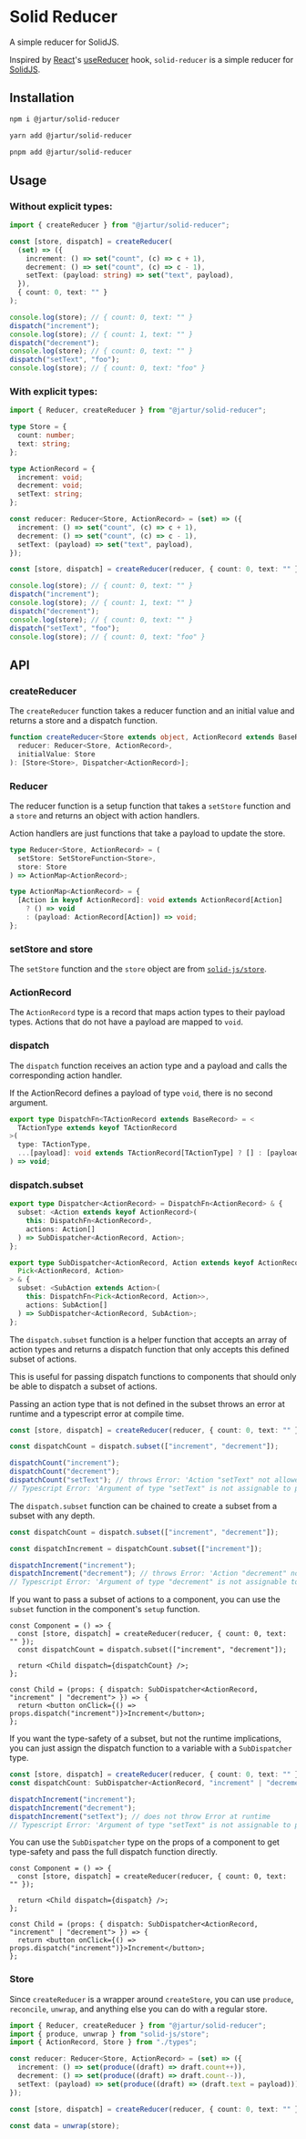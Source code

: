 # Solid Reducer

A simple reducer for SolidJS.

Inspired by [React](https://reactjs.org/)'s [useReducer](https://reactjs.org/docs/hooks-reference.html#usereducer) hook, `solid-reducer` is a simple reducer for [SolidJS](https://www.solidjs.com/).

## Installation

```bash
npm i @jartur/solid-reducer

yarn add @jartur/solid-reducer

pnpm add @jartur/solid-reducer
```

## Usage

### Without explicit types:

```ts
import { createReducer } from "@jartur/solid-reducer";

const [store, dispatch] = createReducer(
  (set) => ({
    increment: () => set("count", (c) => c + 1),
    decrement: () => set("count", (c) => c - 1),
    setText: (payload: string) => set("text", payload),
  }),
  { count: 0, text: "" }
);

console.log(store); // { count: 0, text: "" }
dispatch("increment");
console.log(store); // { count: 1, text: "" }
dispatch("decrement");
console.log(store); // { count: 0, text: "" }
dispatch("setText", "foo");
console.log(store); // { count: 0, text: "foo" }
```

### With explicit types:

```ts
import { Reducer, createReducer } from "@jartur/solid-reducer";

type Store = {
  count: number;
  text: string;
};

type ActionRecord = {
  increment: void;
  decrement: void;
  setText: string;
};

const reducer: Reducer<Store, ActionRecord> = (set) => ({
  increment: () => set("count", (c) => c + 1),
  decrement: () => set("count", (c) => c - 1),
  setText: (payload) => set("text", payload),
});

const [store, dispatch] = createReducer(reducer, { count: 0, text: "" });

console.log(store); // { count: 0, text: "" }
dispatch("increment");
console.log(store); // { count: 1, text: "" }
dispatch("decrement");
console.log(store); // { count: 0, text: "" }
dispatch("setText", "foo");
console.log(store); // { count: 0, text: "foo" }
```

## API

### createReducer

The `createReducer` function takes a reducer function and an initial value and returns a store and a dispatch function.

```ts
function createReducer<Store extends object, ActionRecord extends BaseRecord>(
  reducer: Reducer<Store, ActionRecord>,
  initialValue: Store
): [Store<Store>, Dispatcher<ActionRecord>];
```

### Reducer

The reducer function is a setup function that takes a `setStore` function and a `store` and returns an object with action handlers.

Action handlers are just functions that take a payload to update the store.

```ts
type Reducer<Store, ActionRecord> = (
  setStore: SetStoreFunction<Store>,
  store: Store
) => ActionMap<ActionRecord>;

type ActionMap<ActionRecord> = {
  [Action in keyof ActionRecord]: void extends ActionRecord[Action]
    ? () => void
    : (payload: ActionRecord[Action]) => void;
};
```

### setStore and store

The `setStore` function and the `store` object are from [`solid-js/store`](https://www.solidjs.com/docs/latest/api#using-stores).

### ActionRecord

The `ActionRecord` type is a record that maps action types to their payload types. Actions that do not have a payload are mapped to `void`.

### dispatch

The `dispatch` function receives an action type and a payload and calls the corresponding action handler.

If the ActionRecord defines a payload of type `void`, there is no second argument.

```ts
export type DispatchFn<TActionRecord extends BaseRecord> = <
  TActionType extends keyof TActionRecord
>(
  type: TActionType,
  ...[payload]: void extends TActionRecord[TActionType] ? [] : [payload: TActionRecord[TActionType]]
) => void;
```

### dispatch.subset

```ts
export type Dispatcher<ActionRecord> = DispatchFn<ActionRecord> & {
  subset: <Action extends keyof ActionRecord>(
    this: DispatchFn<ActionRecord>,
    actions: Action[]
  ) => SubDispatcher<ActionRecord, Action>;
};

export type SubDispatcher<ActionRecord, Action extends keyof ActionRecord> = DispatchFn<
  Pick<ActionRecord, Action>
> & {
  subset: <SubAction extends Action>(
    this: DispatchFn<Pick<ActionRecord, Action>>,
    actions: SubAction[]
  ) => SubDispatcher<ActionRecord, SubAction>;
};
```

The `dispatch.subset` function is a helper function that accepts an array of action types and returns a dispatch function that only accepts this defined subset of actions.

This is useful for passing dispatch functions to components that should only be able to dispatch a subset of actions.

Passing an action type that is not defined in the subset throws an error at runtime and a typescript error at compile time.

```ts
const [store, dispatch] = createReducer(reducer, { count: 0, text: "" });

const dispatchCount = dispatch.subset(["increment", "decrement"]);

dispatchCount("increment");
dispatchCount("decrement");
dispatchCount("setText"); // throws Error: 'Action "setText" not allowed from this dispatcher'
// Typescript Error: 'Argument of type "setText" is not assignable to parameter of type "increment" | "decrement"'.
```

The `dispatch.subset` function can be chained to create a subset from a subset with any depth.

```ts
const dispatchCount = dispatch.subset(["increment", "decrement"]);

const dispatchIncrement = dispatchCount.subset(["increment"]);

dispatchIncrement("increment");
dispatchIncrement("decrement"); // throws Error: 'Action "decrement" not allowed from this dispatcher'
// Typescript Error: 'Argument of type "decrement" is not assignable to parameter of type "increment"'.
```

If you want to pass a subset of actions to a component, you can use the `subset` function in the component's `setup` function.

```tsx
const Component = () => {
  const [store, dispatch] = createReducer(reducer, { count: 0, text: "" });
  const dispatchCount = dispatch.subset(["increment", "decrement"]);

  return <Child dispatch={dispatchCount} />;
};

const Child = (props: { dispatch: SubDispatcher<ActionRecord, "increment" | "decrement"> }) => {
  return <button onClick={() => props.dispatch("increment")}>Increment</button>;
};
```

If you want the type-safety of a subset, but not the runtime implications, you can just assign the dispatch function to a variable with a `SubDispatcher` type.

```ts
const [store, dispatch] = createReducer(reducer, { count: 0, text: "" });
const dispatchCount: SubDispatcher<ActionRecord, "increment" | "decrement"> = dispatch;

dispatchIncrement("increment");
dispatchIncrement("decrement");
dispatchIncrement("setText"); // does not throw Error at runtime
// Typescript Error: 'Argument of type "setText" is not assignable to parameter of type "increment" | "decrement"'.
```

You can use the `SubDispatcher` type on the props of a component to get type-safety and pass the full dispatch function directly.

```tsx
const Component = () => {
  const [store, dispatch] = createReducer(reducer, { count: 0, text: "" });

  return <Child dispatch={dispatch} />;
};

const Child = (props: { dispatch: SubDispatcher<ActionRecord, "increment" | "decrement"> }) => {
  return <button onClick={() => props.dispatch("increment")}>Increment</button>;
};
```

### Store

Since `createReducer` is a wrapper around `createStore`, you can use `produce`, `reconcile`, `unwrap`, and anything else you can do with a regular store.

```ts
import { Reducer, createReducer } from "@jartur/solid-reducer";
import { produce, unwrap } from "solid-js/store";
import { ActionRecord, Store } from "./types";

const reducer: Reducer<Store, ActionRecord> = (set) => ({
  increment: () => set(produce((draft) => draft.count++)),
  decrement: () => set(produce((draft) => draft.count--)),
  setText: (payload) => set(produce((draft) => (draft.text = payload))),
});

const [store, dispatch] = createReducer(reducer, { count: 0, text: "" });

const data = unwrap(store);
```
